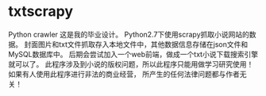 # txtscrapy
Python crawler
这是我的毕业设计。
Python2.7下使用scrapy抓取小说网站的数据。
封面图片和txt文件抓取存入本地文件中，其他数据信息存储在json文件和MySQL数据库中。
后期会尝试加入一个web前端，做成一个txt小说下载搜索引擎就可以了。
此程序涉及到小说的版权问题，所以此程序只能用做学习研究使用！如果有人使用此程序进行非法的商业经营，
所产生的任何法律问题都与作者无关！